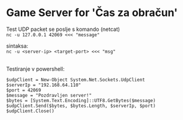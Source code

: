 # Game Server for 'Čas za obračun'



Test UDP packet se poslje s komando (netcat)<br>
`nc -u 127.0.0.1 42069 <<< "message"`

sintaksa:<br>
`nc -u <server-ip> <target-port> <<< "msg"`

<br>
Testiranje v powershell:<br> 

```PS
$udpClient = New-Object System.Net.Sockets.UdpClient
$serverIp = "192.168.64.110"
$port = 42069
$message = "Pozdravljen server!"
$bytes = [System.Text.Encoding]::UTF8.GetBytes($message)
$udpClient.Send($bytes, $bytes.Length, $serverIp, $port)
$udpClient.Close()
```